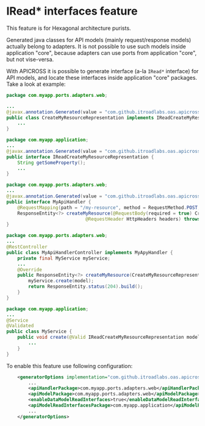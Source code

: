 # IRead* interfaces feature
This feature is for Hexagonal architecture purists.

Generated java classes for API models (mainly request/response models) actually belong to adapters.
It is not possible to use such models inside application "core", because adapters can use ports from application "core",
but not vise-versa.

With APICROSS it is possible to generate interface (a-la `IRead*` interface) for API models,
and locate these interfaces inside application "core" packages. Take a look at example:
```java
package com.myapp.ports.adapters.web;

...
@javax.annotation.Generated(value = "com.github.itroadlabs.oas.apicross.springmvc.SpringMvcCodeGenerator")
public class CreateMyResourceRepresentation implements IReadCreateMyResourceRepresentation {
    ...
}
```
```java
package com.myapp.application;
...
@javax.annotation.Generated(value = "com.github.itroadlabs.oas.apicross.springmvc.SpringMvcCodeGenerator")
public interface IReadCreateMyResourceRepresentation {
    String getSomeProperty();
    ...
}
```
```java
package com.myapp.ports.adapters.web;
...
@javax.annotation.Generated(value = "com.github.itroadlabs.oas.apicross.springmvc.SpringMvcCodeGenerator")
public interface MyApiHandler {
    @RequestMapping(path = "/my-resource", method = RequestMethod.POST, consumes = "application/json")
    ResponseEntity<?> createMyResource(@RequestBody(required = true) CreateMyResourceRepresentation model,
                             @RequestHeader HttpHeaders headers) throws Exception;
}
```

```java
package com.myapp.ports.adapters.web;
...
@RestController
public class MyApiHandlerController implements MyApyHandler {
    private final MyService myService;
    ...
    @Override
    public ResponseEntity<?> createMyResource(CreateMyResourceRepresentation model, HttpHeaders headers) throws Exception {
        myService.create(model);
        return ResponseEntity.status(204).build();
    }
}
```

```java
package com.myapp.application;
...
@Service
@Validated
public class MyService {
    public void create(@Valid IReadCreateMyResourceRepresentation model) {
        ...
    }
}
```

To enable this feature use following configuration:
```xml
    <generatorOptions implementation="com.github.itroadlabs.oas.apicross.springmvc.SpringMvcCodeGeneratorOptions">
        ...
        <apiHandlerPackage>com.myapp.ports.adapters.web</apiHandlerPackage>
        <apiModelPackage>com.myapp.ports.adapters.web</apiModelPackage>
        <enableDataModelReadInterfaces>true</enableDataModelReadInterfaces>
        <apiModelReadInterfacesPackage>com.myapp.application</apiModelReadInterfacesPackage>
        ...
    </generatorOptions>
```